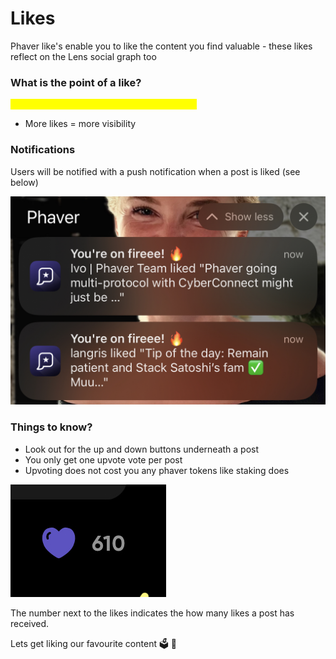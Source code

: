 # Likes

Phaver like's enable you to like the content you find valuable - these likes reflect on the Lens social graph too

### What is the point of a like?&#x20;

<mark style="color:yellow;">Liking has an effect on the visibility of a post.</mark>

* More likes = more visibility&#x20;

### Notifications

Users will be notified with a push notification when a post is liked (see below)&#x20;

![](<../../../.gitbook/assets/image (2).png>)

### Things to know?&#x20;

* Look out for the up and down buttons underneath a post
* You only get one upvote vote per post
* Upvoting does not cost you any phaver tokens like staking does

![](<../../../.gitbook/assets/image (3).png>)

The number next to the likes indicates the how many likes a post has received.

Lets get liking our favourite content 🗳 🚀
